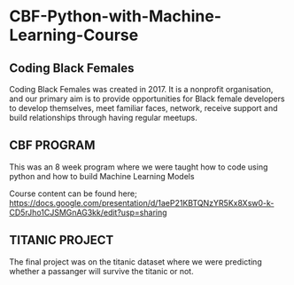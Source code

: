 # CBF-Python-with-Machine-Learning-Course

## Coding Black Females

Coding Black Females was created in 2017. It is a nonprofit organisation, and our primary aim is to provide opportunities for Black female developers to develop themselves, meet familiar faces, network, receive support and build relationships through having regular meetups.

## CBF PROGRAM

This was an 8 week program where we were taught how to code using python and how to build Machine Learning Models

Course content can be found here;
https://docs.google.com/presentation/d/1aeP21KBTQNzYR5Kx8Xsw0-k-CD5rJho1CJSMGnAG3kk/edit?usp=sharing

## TITANIC PROJECT

The final project was on the titanic dataset where we were predicting whether a passanger will survive the titanic or not.
